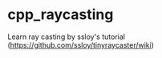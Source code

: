 # cpp_raycasting
 Learn ray casting by ssloy's tutorial (https://github.com/ssloy/tinyraycaster/wiki)
